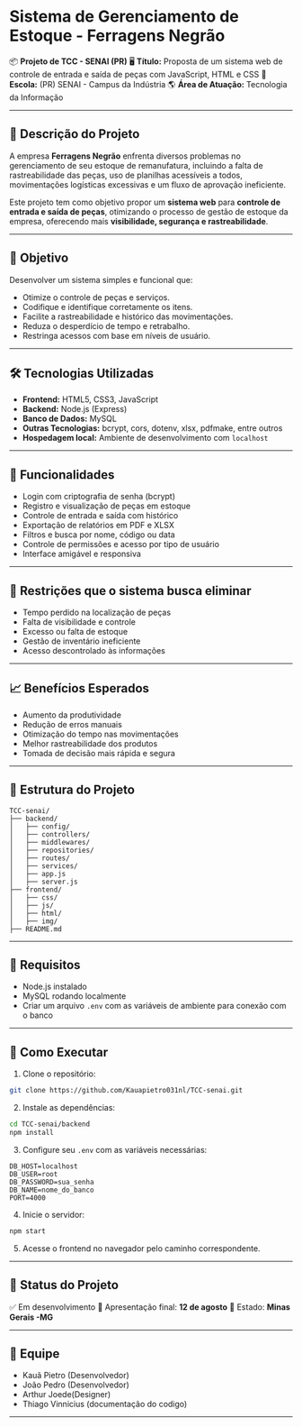 

# Sistema de Gerenciamento de Estoque - Ferragens Negrão

📦 **Projeto de TCC - SENAI (PR)**
🖥️ **Título:** Proposta de um sistema web de controle de entrada e saída de peças com JavaScript, HTML e CSS
🏫 **Escola:** (PR) SENAI - Campus da Indústria
🌎 **Área de Atuação:** Tecnologia da Informação

---

## 📌 Descrição do Projeto

A empresa **Ferragens Negrão** enfrenta diversos problemas no gerenciamento de seu estoque de remanufatura, incluindo a falta de rastreabilidade das peças, uso de planilhas acessíveis a todos, movimentações logísticas excessivas e um fluxo de aprovação ineficiente.

Este projeto tem como objetivo propor um **sistema web** para **controle de entrada e saída de peças**, otimizando o processo de gestão de estoque da empresa, oferecendo mais **visibilidade, segurança e rastreabilidade**.

---

## 🎯 Objetivo

Desenvolver um sistema simples e funcional que:

* Otimize o controle de peças e serviços.
* Codifique e identifique corretamente os itens.
* Facilite a rastreabilidade e histórico das movimentações.
* Reduza o desperdício de tempo e retrabalho.
* Restringa acessos com base em níveis de usuário.

---

## 🛠️ Tecnologias Utilizadas

* **Frontend:** HTML5, CSS3, JavaScript
* **Backend:** Node.js (Express)
* **Banco de Dados:** MySQL
* **Outras Tecnologias:** bcrypt, cors, dotenv, xlsx, pdfmake, entre outros
* **Hospedagem local:** Ambiente de desenvolvimento com `localhost`

---

## 🧩 Funcionalidades

* Login com criptografia de senha (bcrypt)
* Registro e visualização de peças em estoque
* Controle de entrada e saída com histórico
* Exportação de relatórios em PDF e XLSX
* Filtros e busca por nome, código ou data
* Controle de permissões e acesso por tipo de usuário
* Interface amigável e responsiva

---

## 🚫 Restrições que o sistema busca eliminar

* Tempo perdido na localização de peças
* Falta de visibilidade e controle
* Excesso ou falta de estoque
* Gestão de inventário ineficiente
* Acesso descontrolado às informações

---

## 📈 Benefícios Esperados

* Aumento da produtividade
* Redução de erros manuais
* Otimização do tempo nas movimentações
* Melhor rastreabilidade dos produtos
* Tomada de decisão mais rápida e segura

---

## 📂 Estrutura do Projeto

```
TCC-senai/
├── backend/
│   ├── config/
│   ├── controllers/
│   ├── middlewares/
│   ├── repositories/
│   ├── routes/
│   ├── services/
│   ├── app.js
│   ├── server.js
├── frontend/
│   ├── css/
│   ├── js/
│   ├── html/
│   ├── img/
├── README.md
```

---

## 🔐 Requisitos

* Node.js instalado
* MySQL rodando localmente
* Criar um arquivo `.env` com as variáveis de ambiente para conexão com o banco

---

## 🚀 Como Executar

1. Clone o repositório:

```bash
git clone https://github.com/Kauapietro031nl/TCC-senai.git
```

2. Instale as dependências:

```bash
cd TCC-senai/backend
npm install
```

3. Configure seu `.env` com as variáveis necessárias:

```env
DB_HOST=localhost
DB_USER=root
DB_PASSWORD=sua_senha
DB_NAME=nome_do_banco
PORT=4000
```

4. Inicie o servidor:

```bash
npm start
```

5. Acesse o frontend no navegador pelo caminho correspondente.

---

## 🧪 Status do Projeto

✅ Em desenvolvimento
📅 Apresentação final: **12 de agosto**
📍 Estado: **Minas Gerais -MG**

---

## 👥 Equipe

* Kauã Pietro (Desenvolvedor)
* João Pedro (Desenvolvedor)
* Arthur Joede(Designer)
* Thiago Vinnicius (documentação do codigo)

---


